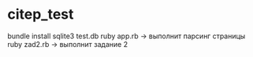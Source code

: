 # citep_test
bundle install
sqlite3 test.db
ruby app.rb -> выполнит парсинг страницы
ruby zad2.rb -> выполнит задание 2
